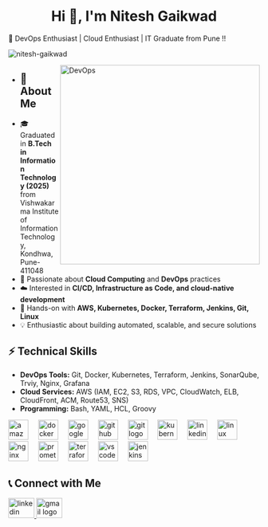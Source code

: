 <h1 align="center">Hi 👋, I'm Nitesh Gaikwad</h1>
🚀  DevOps Enthusiast | Cloud Enthusiast | IT Graduate from Pune !!

<p align="left"> <img src="https://komarev.com/ghpvc/?username=nitesh-gaikwad&label=Profile%20views&color=0e75b6&style=flat" alt="nitesh-gaikwad" /> </p>
<img align="right" alt="DevOps" width="400" src="https://cdn.dribbble.com/users/1162077/screenshots/3848914/programmer.gif">  

- ## 🌟 About Me  
- 🎓 Graduated in **B.Tech in Information Technology (2025)** from Vishwakarma Institute of Information Technology, Kondhwa, Pune-411048  
- 🌱 Passionate about **Cloud Computing** and **DevOps** practices  
- ☁️ Interested in **CI/CD, Infrastructure as Code, and cloud-native development**  
- 🔧 Hands-on with **AWS, Kubernetes, Docker, Terraform, Jenkins, Git, Linux**  
- 💡 Enthusiastic about building automated, scalable, and secure solutions  

## ⚡ Technical Skills  
- **DevOps Tools:** Git, Docker, Kubernetes, Terraform, Jenkins, SonarQube, Trviy, Nginx, Grafana  
- **Cloud Services:** AWS (IAM, EC2, S3, RDS, VPC, CloudWatch, ELB, CloudFront, ACM, Route53, SNS)  
- **Programming:** Bash, YAML, HCL, Groovy  

 <div align="left">
  <img src="https://cdn.jsdelivr.net/gh/devicons/devicon/icons/amazonwebservices/amazonwebservices-line-wordmark.svg" height="40" alt="amazonwebservices logo"  />
  <img width="12" />
  <img src="https://cdn.jsdelivr.net/gh/devicons/devicon/icons/docker/docker-original.svg" height="40" alt="docker logo"  />
  <img width="12" />
  <img src="https://cdn.jsdelivr.net/gh/devicons/devicon/icons/googlecloud/googlecloud-original.svg" height="40" alt="googlecloud logo"  />
  <img width="12" />
  <img src="https://cdn.jsdelivr.net/gh/devicons/devicon/icons/github/github-original.svg" height="40" alt="github logo"  />
  <img width="12" />
  <img src="https://cdn.jsdelivr.net/gh/devicons/devicon/icons/git/git-original.svg" height="40" alt="git logo"  />
  <img width="12" />
  <img src="https://cdn.jsdelivr.net/gh/devicons/devicon/icons/kubernetes/kubernetes-plain.svg" height="40" alt="kubernetes logo"  />
  <img width="12" />
  <img src="https://cdn.jsdelivr.net/gh/devicons/devicon/icons/linkedin/linkedin-original.svg" height="40" alt="linkedin logo"  />
  <img width="12" />
  <img src="https://cdn.jsdelivr.net/gh/devicons/devicon/icons/linux/linux-original.svg" height="40" alt="linux logo"  />
  <img width="12" />
  <img src="https://cdn.jsdelivr.net/gh/devicons/devicon/icons/nginx/nginx-original.svg" height="40" alt="nginx logo"  />
  <img width="12" />
  <img src="https://cdn.jsdelivr.net/gh/devicons/devicon/icons/prometheus/prometheus-original.svg" height="40" alt="prometheus logo"  />
  <img width="12" />
  <img src="https://cdn.jsdelivr.net/gh/devicons/devicon/icons/terraform/terraform-original.svg" height="40" alt="terraform logo"  />
  <img width="12" />
  <img src="https://cdn.jsdelivr.net/gh/devicons/devicon/icons/vscode/vscode-original.svg" height="40" alt="vscode logo"  />
  <img width="12" />
  <img src="https://cdn.jsdelivr.net/gh/devicons/devicon/icons/jenkins/jenkins-line.svg" height="40" alt="jenkins logo"  />

## 📞 Connect with Me  
<div align="left">
  <a href="https://www.linkedin.com/in/nitesh-gaikwad-869255293/" target="blank">
    <img src="https://raw.githubusercontent.com/maurodesouza/profile-readme-generator/master/src/assets/icons/social/linkedin/default.svg" width="52" height="40" alt="linkedin logo" />
  </a>
  <a href="mailto:gaikwadnitesh015@gmail.com" target="blank">
    <img src="https://raw.githubusercontent.com/maurodesouza/profile-readme-generator/master/src/assets/icons/social/google-gmail/default.svg" width="52" height="40" alt="gmail logo" />
  </a>
</div>
